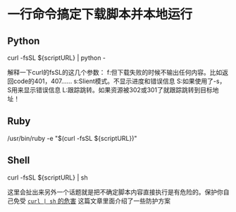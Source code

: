 # 一行命令搞定下载脚本并本地运行

## Python
curl  -fsSL ${scriptURL} | python -

解释一下curl的fsSL的这几个参数：
f:但下载失败的时候不输出任何内容。比如返回code的401，407......
s:Slient模式。不显示进度和错误信息
S:如果使用了-s，S用来显示错误信息
L:跟踪跳转。如果资源被302或301了就跟踪跳转到目标地址！


## Ruby
/usr/bin/ruby -e "$(curl -fsSL ${scriptURL})"


## Shell
curl -fsSL ${scriptURL} | sh


这里会扯出来另外一个话题就是把不确定脚本内容直接执行是有危险的。保护你自己免受 [`curl | sh` 的危害](http://os.51cto.com/art/201410/453620.htm) 这篇文章里面介绍了一些防护方案